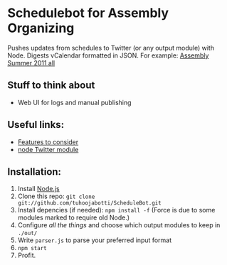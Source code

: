 Schedulebot for Assembly Organizing
===================================

Pushes updates from schedules to Twitter (or any output module) with Node. Digests vCalendar formatted in JSON.
For example: [Assembly Summer 2011 all](http://ical2json.pb.io/www.assembly.org/summer11/program/schedule/assembly-summer-2011-all.ics)


Stuff to think about
--------------------
  * Web UI for logs and manual publishing

Useful links:
-------------
  * [Features to consider](https://jjudin.iki.fi/~barro/assembly-schedule-features.txt)
  * [node Twitter module](https://github.com/AvianFlu/ntwitter)

Installation:
-------------
  1. Install [Node.js](http://nodejs.org/)
  2. Clone this repo: `git clone git://github.com/tuhoojabotti/ScheduleBot.git`
  3. Install depencies (if needed): `npm install -f` (Force is due to some modules marked to require old Node.)
  4. Configure *all the things* and choose which output modules to keep in `./out/`
  5. Write `parser.js` to parse your preferred input format
  6. `npm start`
  7. Profit.
